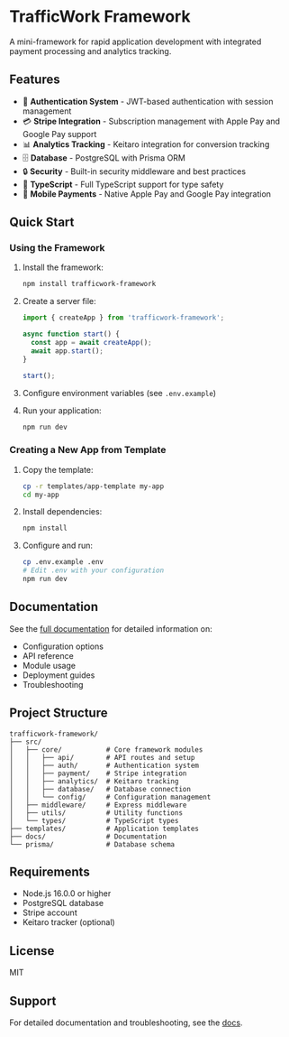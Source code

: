 # TrafficWork Framework

A mini-framework for rapid application development with integrated payment processing and analytics tracking.

## Features

- 🔐 **Authentication System** - JWT-based authentication with session management
- 💳 **Stripe Integration** - Subscription management with Apple Pay and Google Pay support
- 📊 **Analytics Tracking** - Keitaro integration for conversion tracking
- 🗄️ **Database** - PostgreSQL with Prisma ORM
- 🔒 **Security** - Built-in security middleware and best practices
- 🚀 **TypeScript** - Full TypeScript support for type safety
- 📱 **Mobile Payments** - Native Apple Pay and Google Pay integration

## Quick Start

### Using the Framework

1. Install the framework:
   ```bash
   npm install trafficwork-framework
   ```

2. Create a server file:
   ```typescript
   import { createApp } from 'trafficwork-framework';

   async function start() {
     const app = await createApp();
     await app.start();
   }

   start();
   ```

3. Configure environment variables (see `.env.example`)

4. Run your application:
   ```bash
   npm run dev
   ```

### Creating a New App from Template

1. Copy the template:
   ```bash
   cp -r templates/app-template my-app
   cd my-app
   ```

2. Install dependencies:
   ```bash
   npm install
   ```

3. Configure and run:
   ```bash
   cp .env.example .env
   # Edit .env with your configuration
   npm run dev
   ```

## Documentation

See the [full documentation](docs/README.md) for detailed information on:

- Configuration options
- API reference
- Module usage
- Deployment guides
- Troubleshooting

## Project Structure

```
trafficwork-framework/
├── src/
│   ├── core/           # Core framework modules
│   │   ├── api/        # API routes and setup
│   │   ├── auth/       # Authentication system
│   │   ├── payment/    # Stripe integration
│   │   ├── analytics/  # Keitaro tracking
│   │   ├── database/   # Database connection
│   │   └── config/     # Configuration management
│   ├── middleware/     # Express middleware
│   ├── utils/          # Utility functions
│   └── types/          # TypeScript types
├── templates/          # Application templates
├── docs/               # Documentation
└── prisma/             # Database schema
```

## Requirements

- Node.js 16.0.0 or higher
- PostgreSQL database
- Stripe account
- Keitaro tracker (optional)

## License

MIT

## Support

For detailed documentation and troubleshooting, see the [docs](docs/README.md).
